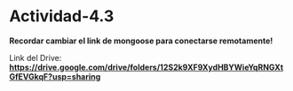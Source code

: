 # Actividad-4.3


**Recordar cambiar el link de mongoose para conectarse remotamente!**

Link del Drive: **https://drive.google.com/drive/folders/12S2k9XF9XydHBYWieYqRNGXtGfEVGkqF?usp=sharing**
